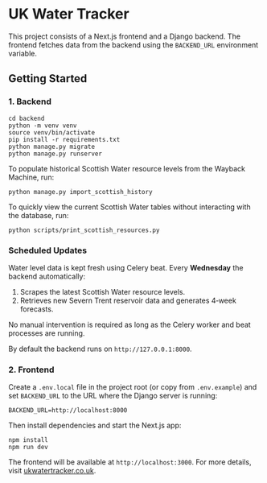 # UK Water Tracker

This project consists of a Next.js frontend and a Django backend. The frontend fetches data from the backend using the `BACKEND_URL` environment variable.

## Getting Started

### 1. Backend

```
cd backend
python -m venv venv
source venv/bin/activate
pip install -r requirements.txt
python manage.py migrate
python manage.py runserver
```

To populate historical Scottish Water resource levels from the Wayback Machine,
run:

```
python manage.py import_scottish_history
```

To quickly view the current Scottish Water tables without interacting with the database, run:

```
python scripts/print_scottish_resources.py
```

### Scheduled Updates

Water level data is kept fresh using Celery beat. Every **Wednesday** the
backend automatically:

1. Scrapes the latest Scottish Water resource levels.
2. Retrieves new Severn Trent reservoir data and generates 4‑week
   forecasts.

No manual intervention is required as long as the Celery worker and beat
processes are running.

By default the backend runs on `http://127.0.0.1:8000`.

### 2. Frontend

Create a `.env.local` file in the project root (or copy from `.env.example`) and set `BACKEND_URL` to the URL where the Django server is running:

```
BACKEND_URL=http://localhost:8000
```

Then install dependencies and start the Next.js app:

```
npm install
npm run dev
```

The frontend will be available at `http://localhost:3000`.
For more details, visit [ukwatertracker.co.uk](https://ukwatertracker.co.uk).
